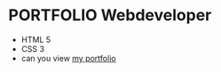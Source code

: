 # PORTFOLIO Webdeveloper
- HTML 5
- CSS 3
- can you view [my portfolio](https://oreox123.github.io/portfolio/)

